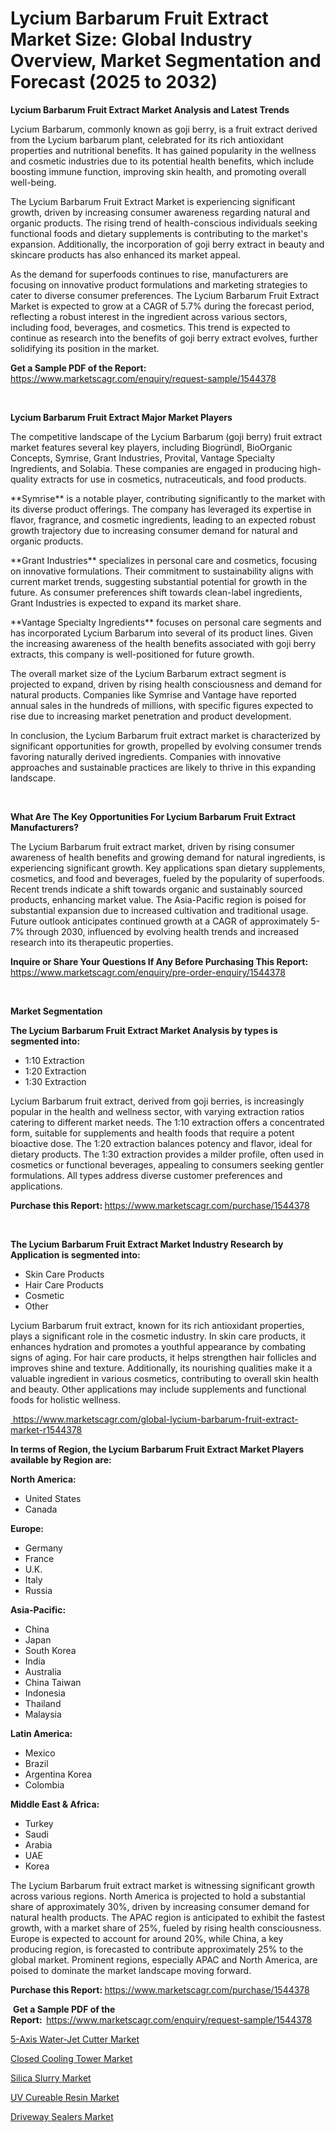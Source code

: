 <p><h1>Lycium Barbarum Fruit Extract Market Size: Global Industry Overview, Market Segmentation and Forecast (2025 to 2032)</h1></p><p><strong>Lycium Barbarum Fruit Extract Market Analysis and Latest Trends</strong></p>
<p><p>Lycium Barbarum, commonly known as goji berry, is a fruit extract derived from the Lycium barbarum plant, celebrated for its rich antioxidant properties and nutritional benefits. It has gained popularity in the wellness and cosmetic industries due to its potential health benefits, which include boosting immune function, improving skin health, and promoting overall well-being. </p><p>The Lycium Barbarum Fruit Extract Market is experiencing significant growth, driven by increasing consumer awareness regarding natural and organic products. The rising trend of health-conscious individuals seeking functional foods and dietary supplements is contributing to the market's expansion. Additionally, the incorporation of goji berry extract in beauty and skincare products has also enhanced its market appeal.</p><p>As the demand for superfoods continues to rise, manufacturers are focusing on innovative product formulations and marketing strategies to cater to diverse consumer preferences. The Lycium Barbarum Fruit Extract Market is expected to grow at a CAGR of 5.7% during the forecast period, reflecting a robust interest in the ingredient across various sectors, including food, beverages, and cosmetics. This trend is expected to continue as research into the benefits of goji berry extract evolves, further solidifying its position in the market.</p></p>
<p><strong>Get a Sample PDF of the Report:&nbsp;</strong> <a href="https://www.marketscagr.com/enquiry/request-sample/1544378?utm_campaign=2014&utm_medium=2&utm_source=Github&utm_content=ia&utm_term=30012025&utm_id=lycium-barbarum-fruit-extract">https://www.marketscagr.com/enquiry/request-sample/1544378</a></p>
<p>&nbsp;</p>
<p><strong>Lycium Barbarum Fruit Extract Major Market Players</strong></p>
<p><p>The competitive landscape of the Lycium Barbarum (goji berry) fruit extract market features several key players, including Biogründl, BioOrganic Concepts, Symrise, Grant Industries, Provital, Vantage Specialty Ingredients, and Solabia. These companies are engaged in producing high-quality extracts for use in cosmetics, nutraceuticals, and food products.</p><p>**Symrise** is a notable player, contributing significantly to the market with its diverse product offerings. The company has leveraged its expertise in flavor, fragrance, and cosmetic ingredients, leading to an expected robust growth trajectory due to increasing consumer demand for natural and organic products.</p><p>**Grant Industries** specializes in personal care and cosmetics, focusing on innovative formulations. Their commitment to sustainability aligns with current market trends, suggesting substantial potential for growth in the future. As consumer preferences shift towards clean-label ingredients, Grant Industries is expected to expand its market share.</p><p>**Vantage Specialty Ingredients** focuses on personal care segments and has incorporated Lycium Barbarum into several of its product lines. Given the increasing awareness of the health benefits associated with goji berry extracts, this company is well-positioned for future growth.</p><p>The overall market size of the Lycium Barbarum extract segment is projected to expand, driven by rising health consciousness and demand for natural products. Companies like Symrise and Vantage have reported annual sales in the hundreds of millions, with specific figures expected to rise due to increasing market penetration and product development.</p><p>In conclusion, the Lycium Barbarum fruit extract market is characterized by significant opportunities for growth, propelled by evolving consumer trends favoring naturally derived ingredients. Companies with innovative approaches and sustainable practices are likely to thrive in this expanding landscape.</p></p>
<p>&nbsp;</p>
<p><strong>What Are The Key Opportunities For Lycium Barbarum Fruit Extract Manufacturers?</strong></p>
<p><p>The Lycium Barbarum fruit extract market, driven by rising consumer awareness of health benefits and growing demand for natural ingredients, is experiencing significant growth. Key applications span dietary supplements, cosmetics, and food and beverages, fueled by the popularity of superfoods. Recent trends indicate a shift towards organic and sustainably sourced products, enhancing market value. The Asia-Pacific region is poised for substantial expansion due to increased cultivation and traditional usage. Future outlook anticipates continued growth at a CAGR of approximately 5-7% through 2030, influenced by evolving health trends and increased research into its therapeutic properties.</p></p>
<p><strong>Inquire or Share Your Questions If Any Before Purchasing This Report:</strong> <a href="https://www.marketscagr.com/enquiry/pre-order-enquiry/1544378?utm_campaign=2014&utm_medium=2&utm_source=Github&utm_content=ia&utm_term=30012025&utm_id=lycium-barbarum-fruit-extract">https://www.marketscagr.com/enquiry/pre-order-enquiry/1544378</a></p>
<p>&nbsp;</p>
<p><strong>Market Segmentation</strong></p>
<p><strong>The Lycium Barbarum Fruit Extract Market Analysis by types is segmented into:</strong></p>
<p><ul><li>1:10 Extraction</li><li>1:20 Extraction</li><li>1:30 Extraction</li></ul></p>
<p><p>Lycium Barbarum fruit extract, derived from goji berries, is increasingly popular in the health and wellness sector, with varying extraction ratios catering to different market needs. The 1:10 extraction offers a concentrated form, suitable for supplements and health foods that require a potent bioactive dose. The 1:20 extraction balances potency and flavor, ideal for dietary products. The 1:30 extraction provides a milder profile, often used in cosmetics or functional beverages, appealing to consumers seeking gentler formulations. All types address diverse customer preferences and applications.</p></p>
<p><strong>Purchase this Report:&nbsp;</strong><a href="https://www.marketscagr.com/purchase/1544378?utm_campaign=2014&utm_medium=2&utm_source=Github&utm_content=ia&utm_term=30012025&utm_id=lycium-barbarum-fruit-extract">https://www.marketscagr.com/purchase/1544378</a></p>
<p>&nbsp;</p>
<p><strong>The Lycium Barbarum Fruit Extract Market Industry Research by Application is segmented into:</strong></p>
<p><ul><li>Skin Care Products</li><li>Hair Care Products</li><li>Cosmetic</li><li>Other</li></ul></p>
<p><p>Lycium Barbarum fruit extract, known for its rich antioxidant properties, plays a significant role in the cosmetic industry. In skin care products, it enhances hydration and promotes a youthful appearance by combating signs of aging. For hair care products, it helps strengthen hair follicles and improves shine and texture. Additionally, its nourishing qualities make it a valuable ingredient in various cosmetics, contributing to overall skin health and beauty. Other applications may include supplements and functional foods for holistic wellness.</p></p>
<p><a href="https://www.marketscagr.com/global-lycium-barbarum-fruit-extract-market-r1544378?utm_campaign=2014&utm_medium=2&utm_source=Github&utm_content=ia&utm_term=30012025&utm_id=lycium-barbarum-fruit-extract">&nbsp;https://www.marketscagr.com/global-lycium-barbarum-fruit-extract-market-r1544378</a></p>
<p><strong>In terms of Region, the Lycium Barbarum Fruit Extract Market Players available by Region are:</strong></p>
<p>
    <p> <strong> North America: </strong>
        <ul>
            <li>United States</li>
            <li>Canada</li>
        </ul>
        </p> 
    <p> <strong> Europe: </strong>
        <ul>
            <li>Germany</li>
            <li>France</li>
            <li>U.K.</li>
            <li>Italy</li>
            <li>Russia</li>
        </ul>
        </p> 
    <p> <strong> Asia-Pacific: </strong>
        <ul>
            <li>China</li>
            <li>Japan</li>
            <li>South Korea</li>
            <li>India</li>
            <li>Australia</li>
            <li>China Taiwan</li>
            <li>Indonesia</li>
            <li>Thailand</li>
            <li>Malaysia</li>
        </ul>
        </p> 
    <p> <strong> Latin America: </strong>
        <ul>
            <li>Mexico</li>
            <li>Brazil</li>
            <li>Argentina Korea</li>
            <li>Colombia</li>
        </ul>
        </p> 
    <p> <strong> Middle East & Africa: </strong>
        <ul>
            <li>Turkey</li>
            <li>Saudi</li>
            <li>Arabia</li>
            <li>UAE</li>
            <li>Korea</li>
        </ul>
    </p>
    </p>
<p><p>The Lycium Barbarum fruit extract market is witnessing significant growth across various regions. North America is projected to hold a substantial share of approximately 30%, driven by increasing consumer demand for natural health products. The APAC region is anticipated to exhibit the fastest growth, with a market share of 25%, fueled by rising health consciousness. Europe is expected to account for around 20%, while China, a key producing region, is forecasted to contribute approximately 25% to the global market. Prominent regions, especially APAC and North America, are poised to dominate the market landscape moving forward.</p></p>
<p><strong>Purchase this Report: </strong><a href="https://www.marketscagr.com/purchase/1544378?utm_campaign=2014&utm_medium=2&utm_source=Github&utm_content=ia&utm_term=30012025&utm_id=lycium-barbarum-fruit-extract">https://www.marketscagr.com/purchase/1544378</a></p>
<p>&nbsp;<strong>Get a Sample PDF of the Report:&nbsp;&nbsp;</strong><a href="https://www.marketscagr.com/enquiry/request-sample/1544378?utm_campaign=2014&utm_medium=2&utm_source=Github&utm_content=ia&utm_term=30012025&utm_id=lycium-barbarum-fruit-extract">https://www.marketscagr.com/enquiry/request-sample/1544378</a></p>
<p><strong></strong></p>
<p><p><a href="https://www.linkedin.com/pulse/market-insights-revenue-forecast-5-axis-water-jet-cutter-drjle?utm_campaign=2014&utm_medium=2&utm_source=Github&utm_content=ia&utm_term=30012025&utm_id=lycium-barbarum-fruit-extract">5-Axis Water-Jet Cutter Market</a></p><p><a href="https://www.linkedin.com/pulse/revenue-analysis-growth-forecast-closed-cooling-tower-market-7ndoe?utm_campaign=2014&utm_medium=2&utm_source=Github&utm_content=ia&utm_term=30012025&utm_id=lycium-barbarum-fruit-extract">Closed Cooling Tower Market</a></p><p><a href="https://github.com/domoniqueluoma76/Market-Research-Report-List-1/blob/main/silica-slurry-market.md?utm_campaign=2014&utm_medium=2&utm_source=Github&utm_content=ia&utm_term=30012025&utm_id=lycium-barbarum-fruit-extract">Silica Slurry Market</a></p><p><a href="https://github.com/leopardmicheal7019/Market-Research-Report-List-1/blob/main/uv-cureable-resin-market.md?utm_campaign=2014&utm_medium=2&utm_source=Github&utm_content=ia&utm_term=30012025&utm_id=lycium-barbarum-fruit-extract">UV Cureable Resin Market</a></p><p><a href="https://www.linkedin.com/pulse/navigating-driveway-sealers-market-expert-analysis-forecast-dnnwe?utm_campaign=2014&utm_medium=2&utm_source=Github&utm_content=ia&utm_term=30012025&utm_id=lycium-barbarum-fruit-extract">Driveway Sealers Market</a></p></p>